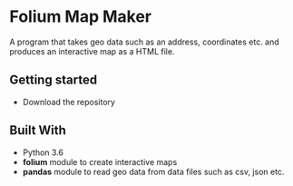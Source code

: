 # Folium Map Maker
A program that takes geo data such as an address, coordinates etc. and produces an interactive map as a HTML file.

## Getting started
* Download the repository

## Built With
* Python 3.6
* **folium** module to create interactive maps
* **pandas** module to read geo data from data files such as csv, json etc.